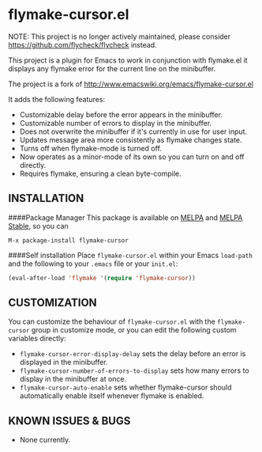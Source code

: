 flymake-cursor.el
=================

NOTE: This project is no longer actively maintained, please consider https://github.com/flycheck/flycheck instead.

This project is a plugin for Emacs to work in conjunction with flymake.el
it displays any flymake error for the current line on the minibuffer.

The project is a fork of http://www.emacswiki.org/emacs/flymake-cursor.el

It adds the following features:

 * Customizable delay before the error appears in the minibuffer.
 * Customizable number of errors to display in the minibuffer.
 * Does not overwrite the minibuffer if it's currently in use for user input.
 * Updates message area more consistently as flymake changes state.
 * Turns off when flymake-mode is turned off.
 * Now operates as a minor-mode of its own so you can turn on and off directly.
 * Requires flymake, ensuring a clean byte-compile.

INSTALLATION
------------

####Package Manager
This package is available on [MELPA](https://melpa.org) and [MELPA Stable](https://stable.melpa.org), so you can 
```
M-x package-install flymake-cursor
```

####Self installation
Place `flymake-cursor.el` within your Emacs `load-path` and the following to your
`.emacs` file or your `init.el`:

```lisp
(eval-after-load 'flymake '(require 'flymake-cursor))
```

CUSTOMIZATION
-------------

You can customize the behaviour of `flymake-cursor.el` with the
`flymake-cursor` group in customize mode, or you can edit the
following custom variables directly:

 * `flymake-cursor-error-display-delay` sets the delay before an error is
   displayed in the minibuffer.
 * `flymake-cursor-number-of-errors-to-display` sets how many errors to
   display in the minibuffer at once.
 * `flymake-cursor-auto-enable` sets whether flymake-cursor should
   automatically enable itself whenever flymake is enabled.

KNOWN ISSUES & BUGS
-------------------

 * None currently.

